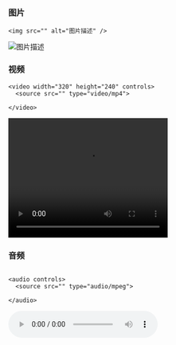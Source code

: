

### 图片
```
<img src="" alt="图片描述" />
````

<img src="https://202-101-222-64.pd1.cjjd19.com:30443/download-cdn.cjjd19.com/123-840/2d253d76/1812771404-0/2d253d76db03845dfc9e2a75d1367748/c-m34?v=5&t=1722092647&s=17220926479d87452233722d5852802978a3822924&r=3XGL6K&bzc=1&bzs=1812771404&filename=663a28148ef15.png&x-mf-biz-cid=b659f21a-27a6-42f6-a7a0-41e522e3eb4d-3dab77&auto_redirect=0&cache_type=1&xmfcid=210bd79f-17dc-4f1f-857c-1f98f6a2caf5-1-abf611255" alt="图片描述" />

### 视频
```
<video width="320" height="240" controls>
  <source src="" type="video/mp4">
 
</video>
````



<video width="320" height="240" controls>
  <source src="https://202-101-222-76.pd1.cjjd19.com:30443/download-cdn.cjjd19.com/123-4/b4ee9cad/1812771404-0/b4ee9cad92729e602cd2e36ff7225c04/c-m37?v=5&t=1722092194&s=1722092194402316024e6ad07a17d6c5342fd8e255&r=QWH52F&bzc=1&bzs=1812771404&filename=VID_20240507_132024.mp4&x-mf-biz-cid=287b267f-48ed-4836-ae7c-205ac307ffb5-6eaa77&auto_redirect=0&cache_type=1&xmfcid=16d921e5-cf70-4c9e-a2a5-5fa35b8932c7-0-cd8a62355" type="video/mp4">
 
</video>


### 音频

```

<audio controls>
  <source src="" type="audio/mpeg">

</audio>

````


<audio controls>
  <source src="http://c.zhzhzh.cloudns.ch/d/123%E4%BA%91%E7%9B%98/%E8%A7%86%E9%A2%91/%E5%B9%95%E5%90%8E%E7%94%9F%E6%B4%BB%20(%E6%99%AE%E9%80%9A%E4%BA%BA%E7%94%9F)-%E6%B5%B7%E6%B4%8Bbro%26%E9%87%8C%E6%98%82Leo.mp3?sign=WoAHNzmgecGtSkIdGnlJpzSauj2ZWsRzFDDtbK1kdpA=:0" type="audio/mpeg">

</audio>


